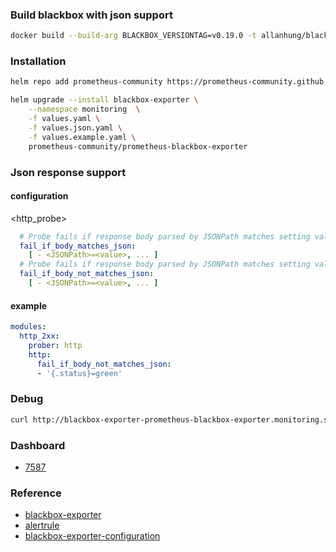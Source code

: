 ### Build blackbox with json support
```bash
docker build --build-arg BLACKBOX_VERSIONTAG=v0.19.0 -t allanhung/blackbox-exporter:v0.19.0 .
```

### Installation
```bash
helm repo add prometheus-community https://prometheus-community.github.io/helm-charts

helm upgrade --install blackbox-exporter \
    --namespace monitoring  \
    -f values.yaml \
    -f values.json.yaml \
    -f values.example.yaml \
    prometheus-community/prometheus-blackbox-exporter
```        

### Json response support
#### configuration
<http_probe>
```yaml
  # Probe fails if response body parsed by JSONPath matches setting values.
  fail_if_body_matches_json:
    [ - <JSONPath>=<value>, ... ]
  # Probe fails if response body parsed by JSONPath matches setting values.
  fail_if_body_not_matches_json:
    [ - <JSONPath>=<value>, ... ]
```

#### example
```yaml
modules:
  http_2xx:
    prober: http
    http:
      fail_if_body_not_matches_json:
      - '{.status}=green'
```

### Debug
```bash
curl http://blackbox-exporter-prometheus-blackbox-exporter.monitoring.svc:9115/probe\?module\=http_2xx\&target\=http:%2F%2Fexample.com\&debug\=true
```

### Dashboard
* [7587](https://grafana.com/grafana/dashboards/7587)

### Reference
* [blackbox-exporter](https://github.com/prometheus-community/helm-charts/tree/main/charts/prometheus-blackbox-exporter)
* [alertrule](https://awesome-prometheus-alerts.grep.to/rules#blackbox)
* [blackbox-exporter-configuration](https://github.com/prometheus/blackbox_exporter/blob/master/CONFIGURATION.md#blackbox-exporter-configuration)
